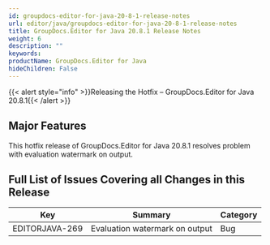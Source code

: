 ```yaml
---
id: groupdocs-editor-for-java-20-8-1-release-notes
url: editor/java/groupdocs-editor-for-java-20-8-1-release-notes
title: GroupDocs.Editor for Java 20.8.1 Release Notes
weight: 6
description: ""
keywords: 
productName: GroupDocs.Editor for Java
hideChildren: False
---
```

{{< alert style="info" >}}Releasing the Hotfix – GroupDocs.Editor for Java 20.8.1{{< /alert >}}

## Major Features

This hotfix release of GroupDocs.Editor for Java 20.8.1 resolves problem with evaluation watermark on output.


## Full List of Issues Covering all Changes in this Release

| Key | Summary | Category |
| --- | --- | --- |
| EDITORJAVA-269 | Evaluation watermark on output | Bug |